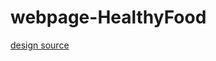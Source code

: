 # webpage-HealthyFood
[design source](https://www.behance.net/gallery/105888561/vdohnovenie-veb-dizajn-o-zdorovom-pitanii "")
